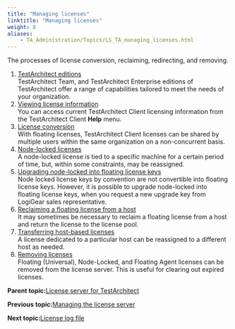 ```yaml
--- 
title: "Managing licenses"
linktitle: "Managing licenses"
weight: 8
aliases: 
    - TA_Administration/Topics/LS_TA_managing_licenses.html
---
```


The processes of license conversion, reclaiming, redirecting, and removing.

1.  [TestArchitect editions](../../TA_Administration/Topics/TA_Editions.md)  
TestArchitect Team, and TestArchitect Enterprise editions of TestArchitect offer a range of capabilities tailored to meet the needs of your organization.
2.  [Viewing license information](../../TA_Administration/Topics/LS_TA_viewing_license_information.md)  
You can access current TestArchitect Client licensing information from the TestArchitect Client **Help** menu.
3.  [License conversion](../../TA_Administration/Topics/LS_TA_license_conversion.md)  
With floating licenses, TestArchitect Client licenses can be shared by multiple users within the same organization on a non-concurrent basis.
4.  [Node-locked licenses](../../TA_Administration/Topics/LS_TA_node-locked_licenses.md)  
A node-locked license is tied to a specific machine for a certain period of time, but, within some constraints, may be reassigned.
5.  [Upgrading node-locked into floating license keys](../../TA_Administration/Topics/adm_upgrading_node_locked_to_floating_licenses.md)  
Node locked license keys by convention are not convertible into floating license keys. However, it is possible to upgrade node-locked into floating license keys, when you request a new upgrade key from LogiGear sales representative.
6.  [Reclaiming a floating license from a host](../../TA_Administration/Topics/LS_TA_reclaiming.md)  
It may sometimes be necessary to reclaim a floating license from a host and return the license to the license pool.
7.  [Transferring host-based licenses](../../TA_Administration/Topics/LS_TA_redirecting.md)  
A license dedicated to a particular host can be reassigned to a different host as needed.
8.  [Removing licenses](../../TA_Administration/Topics/LS_TA_revoking.md)  
Floating \(Universal\), Node-Locked, and Floating Agent licenses can be removed from the license server. This is useful for clearing out expired licenses.

**Parent topic:**[License server for TestArchitect](../../TA_Administration/Topics/LS_TA_License_server.md)

**Previous topic:**[Managing the license server](../../TA_Administration/Topics/LS_TA_managing_license_server.md)

**Next topic:**[License log file](../../TA_Administration/Topics/adm_License_server_log_file.md)

